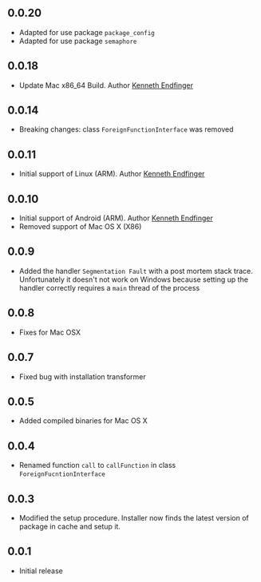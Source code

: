 ## 0.0.20

- Adapted for use package `package_config`
- Adapted for use package `semaphore`

## 0.0.18

- Update Mac x86_64 Build. Author [Kenneth Endfinger](https://github.com/kaendfinger)

## 0.0.14

- Breaking changes: class `ForeignFunctionInterface` was removed

## 0.0.11

- Initial support of Linux (ARM). Author [Kenneth Endfinger](https://github.com/kaendfinger)

## 0.0.10

- Initial support of Android (ARM). Author [Kenneth Endfinger](https://github.com/kaendfinger)
- Removed support of Mac OS X (X86)

## 0.0.9

- Added the handler `Segmentation Fault` with a post mortem stack trace. Unfortunately it doesn't not work on Windows because setting up the handler  correctly requires a `main` thread of the process

## 0.0.8

- Fixes for Mac OSX

## 0.0.7

- Fixed bug with installation transformer

## 0.0.5

- Added compiled binaries for Mac OS X

## 0.0.4

- Renamed function `call` to `callFunction` in class `ForeignFucntionInterface`

## 0.0.3

- Modified the setup procedure. Installer now finds the latest version of package in cache and setup it.

## 0.0.1

- Initial release

